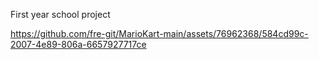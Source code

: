 First year school project 



https://github.com/fre-git/MarioKart-main/assets/76962368/584cd99c-2007-4e89-806a-6657927717ce

